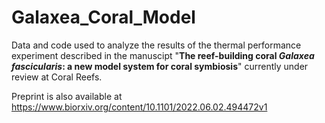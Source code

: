 # Galaxea_Coral_Model

Data and code used to analyze the results of the thermal performance experiment described in the manuscipt "**The reef-building coral *Galaxea fascicularis*: a new model system for coral symbiosis**" currently under review at Coral Reefs.   

Preprint is also available at https://www.biorxiv.org/content/10.1101/2022.06.02.494472v1
